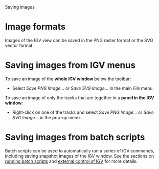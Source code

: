 
<!---
The page title should not go in the menu
-->
<p class="page-title"> Saving images </p>

# Image formats

Images of the IGV view can be saved in the PNG raster format or the SVG vector format.

# Saving images from IGV menus

To save an image of the **whole IGV window** below the toolbar:

* Select *Save PNG Image...* or *Save SVG Image...* in the main *File* menu.

To save an image of only the tracks that are together in a **panel in the IGV window**:

* Right-click on one of the tracks and select *Save PNG Image...* or *Save SVG Image...* in the pop-up menu.


# Saving images from batch scripts

Batch scripts can be used to automatically run a series of IGV commands, including saving snapshot images of the IGV window. See the sections on [running batch scripts](tools/batch.md) and [external control of IGV](advanced/external_control.md) for more details.




